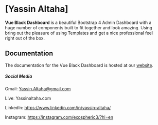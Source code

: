 # [Yassin Altaha]

**Vue Black Dashboard** is a beautiful Bootstrap 4 Admin Dashboard with a huge number of components built to fit together and look amazing. Using bring out the pleasure of using Templates and get a nice professional feel right out of the box.

## Documentation

The documentation for the Vue Black Dashboard is hosted at our [website](https://demos.creative-tim.com/vue-black-dashboard/documentation).

##### Social Media

Gmail: Yassin.Altaha@gmail.com

Live: Yassinaltaha.com

LinkedIn: https://www.linkedin.com/in/yassin-altaha/

Instagram: <https://instagram.com/exospheric3/?hl=en>
